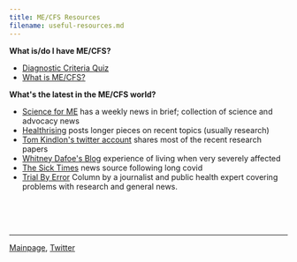 ```yaml
---
title: ME/CFS Resources
filename: useful-resources.md
---
```


**What is/do I have ME/CFS?**
* [Diagnostic Criteria Quiz](https://d3n8a8pro7vhmx.cloudfront.net/meadvocacy/pages/22/attachments/original/1478717636/ICC_Questionnaire_Nov_2016.pdf) 
* [What is ME/CFS?](https://me-cfs.github.io/me-cfs.html)

**What's the latest in the ME/CFS world?**
* [Science for ME](https://www.s4me.info) has a weekly news in brief; collection of science and advocacy news
* [Healthrising](https://www.healthrising.org) posts longer pieces on recent topics (usually research)
* [Tom Kindlon's twitter account](https://x.com/tomkindlon?s=21) shares most of the recent research papers
* [Whitney Dafoe's Blog](https://whitneydafoe.com/mecfs/) experience of living when very severely affected
* [The Sick Times](https://thesicktimes.org) news source following long covid
* [Trial By Error](https://virology.ws/david-tuller-posts/) Column by a journalist and public health expert covering problems with research and general news.

<br/><br/><br/>

---

[Mainpage](https://me-cfs.github.io), [Twitter](https://twitter.com/yann_mecfs)
